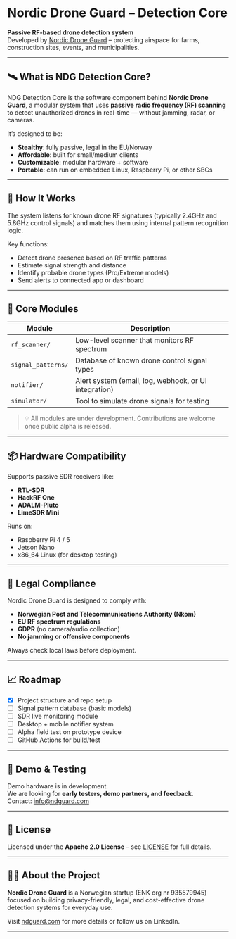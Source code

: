 # Nordic Drone Guard – Detection Core

**Passive RF-based drone detection system**  
Developed by [Nordic Drone Guard](https://ndguard.com) – protecting airspace for farms, construction sites, events, and municipalities.

---

## 🛰️ What is NDG Detection Core?

NDG Detection Core is the software component behind **Nordic Drone Guard**, a modular system that uses **passive radio frequency (RF) scanning** to detect unauthorized drones in real-time — without jamming, radar, or cameras.

It’s designed to be:
- **Stealthy**: fully passive, legal in the EU/Norway
- **Affordable**: built for small/medium clients
- **Customizable**: modular hardware + software
- **Portable**: can run on embedded Linux, Raspberry Pi, or other SBCs

---

## 🔧 How It Works

The system listens for known drone RF signatures (typically 2.4GHz and 5.8GHz control signals) and matches them using internal pattern recognition logic.

Key functions:
- Detect drone presence based on RF traffic patterns
- Estimate signal strength and distance
- Identify probable drone types (Pro/Extreme models)
- Send alerts to connected app or dashboard

---

## 🧱 Core Modules

| Module | Description |
|--------|-------------|
| `rf_scanner/` | Low-level scanner that monitors RF spectrum |
| `signal_patterns/` | Database of known drone control signal types |
| `notifier/` | Alert system (email, log, webhook, or UI integration) |
| `simulator/` | Tool to simulate drone signals for testing |

> 💡 All modules are under development. Contributions are welcome once public alpha is released.

---

## 📦 Hardware Compatibility

Supports passive SDR receivers like:
- **RTL-SDR**
- **HackRF One**
- **ADALM-Pluto**
- **LimeSDR Mini**

Runs on:
- Raspberry Pi 4 / 5
- Jetson Nano
- x86_64 Linux (for desktop testing)

---

## 🔐 Legal Compliance

Nordic Drone Guard is designed to comply with:
- **Norwegian Post and Telecommunications Authority (Nkom)**
- **EU RF spectrum regulations**
- **GDPR** (no camera/audio collection)
- **No jamming or offensive components**

Always check local laws before deployment.

---

## 📈 Roadmap

- [x] Project structure and repo setup
- [ ] Signal pattern database (basic models)
- [ ] SDR live monitoring module
- [ ] Desktop + mobile notifier system
- [ ] Alpha field test on prototype device
- [ ] GitHub Actions for build/test

---

## 🧪 Demo & Testing

Demo hardware is in development.  
We are looking for **early testers, demo partners, and feedback**.  
Contact: [info@ndguard.com](mailto:info@ndguard.com)

---

## 📄 License

Licensed under the **Apache 2.0 License** – see [LICENSE](LICENSE) for full details.

---

## 👨‍💼 About the Project

**Nordic Drone Guard** is a Norwegian startup (ENK org nr 935579945) focused on building privacy-friendly, legal, and cost-effective drone detection systems for everyday use.

Visit [ndguard.com](https://ndguard.com) for more details or follow us on LinkedIn.

---

